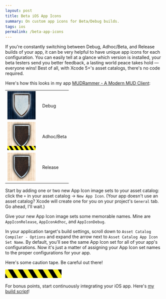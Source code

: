 ```yaml
---
layout: post
title: Beta iOS App Icons
summary: On custom app icons for Beta/Debug builds.
tags: ios
permalink: /beta-app-icons
---
```


If you're constantly switching between Debug, Adhoc/Beta, and Release builds of your app, it can be very helpful to have unique app icons for each configuration. You can easily tell at a glance which version is installed, your beta testers send you better feedback, a lasting world peace takes hold &mdash; everyone wins! Best of all, with Xcode 5+'s asset catalogs, there's no code required.

Here's how this looks in my app [MUDRammer - A Modern MUD Client](https://itunes.apple.com/us/app/mudrammer-a-modern-mud-client/id597157072?mt=8):

|  |  |
|:-|:--|
| <img src="/img/mr-dev.png" width="90" height="90" alt="MUDRammer Debug" /> | &nbsp;&nbsp;Debug | 
| <img src="/img/mr-adhoc.png" width="90" height="90" alt="MUDRammer Adhoc/Beta" /> | &nbsp;&nbsp;Adhoc/Beta |
| <img src="/img/mr-release.png" width="90" height="90" alt="MUDRammer Release" /> | &nbsp;&nbsp;Release |

Start by adding one or two new App Icon image sets to your asset catalog: click the `+` in your asset catalog &rarr; `New App Icon`. (Your app doesn't use an asset catalog? Xcode will create one for you on your project's `General` tab. Go ahead, I'll wait.)

Give your new App Icon image sets some memorable names. Mine are `AppIconRelease`, `AppIconAdhoc`, and `AppIconDebug`.

In your application target's build settings, scroll down to `Asset Catalog Compiler - Options` and expand the arrow next to `Asset Catalog App Icon Set Name`. By default, you'll see the same App Icon set for all of your app's configurations. Now it's just a matter of assigning your App Icon set names to the proper configurations for your app.

Here's some caution tape. Be careful out there!

![DANGER](/img/caution-tape.png)

For bonus points, start continuously integrating your iOS app. Here's [my build script](https://github.com/splinesoft/SSBuild)!